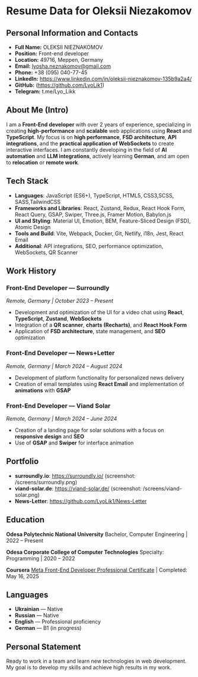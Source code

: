# Resume Data for Oleksii Niezakomov

## Personal Information and Contacts

-   **Full Name:** OLEKSII NIEZNAKOMOV
-   **Position:** Front-end developer
-   **Location:** 49716, Meppen, Germany
-   **Email:** lyosha.neznakomov@gmail.com
-   **Phone:** +38 (095) 040-77-45
-   **LinkedIn:** https://www.linkedin.com/in/oleksii-nieznakomov-135b9a2a4/
-   **GitHub:** (https://github.com/LyoLik1)
-   **Telegram:** t.me/Lyo_Likk

## About Me (Intro)

I am a **Front-End developer** with over 2 years of experience, specializing in creating **high-performance** and **scalable** web applications using **React** and **TypeScript**. My focus is on **high performance**, **FSD architecture**, **API integrations**, and the **practical application of WebSockets** to create interactive interfaces. I am constantly developing in the field of **AI automation** and **LLM integrations**, actively learning **German**, and am open to **relocation** or **remote work**.

## Tech Stack

- **Languages**: JavaScript (ES6+), TypeScript, HTML5, CSS3,SCSS, SASS,TailwindCSS
- **Frameworks and Libraries**: React, Zustand, Redux, React Hook Form, React Query, GSAP, Swiper, Three.js, Framer Motion, Babylon.js
- **UI and Styling**: Material UI, Emotion, BEM, Feature-Sliced Design (FSD), Atomic Design
- **Tools and Build**: Vite, Webpack, Docker, Git, Netlify, i18n, Jest, React Email
- **Additional**: API integrations, SEO, performance optimization, WebSockets, QR Scanner

## Work History

### Front-End Developer — Surroundly
*Remote, Germany | October 2023 – Present*
- Development and optimization of the UI for a video chat using **React**, **TypeScript**, **Zustand**, **WebSockets**
- Integration of a **QR scanner**, **charts (Recharts)**, and **React Hook Form**
- Application of **FSD architecture**, state management, and **SEO** optimization

### Front-End Developer — News+Letter
*Remote, Germany | March 2024 – August 2024*
- Development of platform functionality for personalized news delivery
- Creation of email templates using **React Email** and implementation of **animations** with **GSAP**

### Front-End Developer — Viand Solar
*Remote, Germany | March 2024 – June 2024*
- Creation of a landing page for solar solutions with a focus on **responsive design** and **SEO**
- Use of **GSAP** and **Swiper** for interface animation

## Portfolio

-   **surroundly.io**: https://surroundly.io/ (screenshot: /screens/surroundly.png)
-   **viand-solar.de**: https://viand-solar.de/ (screenshot: /screens/viand-solar.png)
-   **News-Letter**: https://github.com/LyoLik1/News-Letter

## Education

**Odesa Polytechnic National University**
Bachelor, Computer Engineering | 2022 – Present

**Odesa Corporate College of Computer Technologies**
Specialty: Programming | 2020 – 2022

**Coursera**
[Meta Front-End Developer Professional Certificate](https://www.coursera.org/account/accomplishments/professional-cert/WNEW5QRAZY47) | Completed: May 16, 2025

## Languages

- **Ukrainian** — Native
- **Russian** — Native
- **English** — Professional proficiency
- **German** — B1 (in progress)

## Personal Statement

Ready to work in a team and learn new technologies in web development. My goal is to develop my skills and achieve high results in my work.